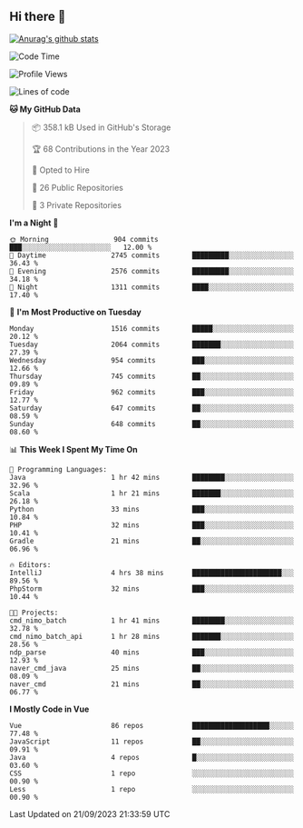 ## Hi there 👋

[![Anurag's github stats](https://github-readme-stats.vercel.app/api?username=Songwonseok)](https://github.com/anuraghazra/github-readme-stats)



<!--START_SECTION:waka-->
![Code Time](http://img.shields.io/badge/Code%20Time-2%2C517%20hrs%2040%20mins-blue)

![Profile Views](http://img.shields.io/badge/Profile%20Views-0-blue)

![Lines of code](https://img.shields.io/badge/From%20Hello%20World%20I%27ve%20Written-35.0%20million%20lines%20of%20code-blue)

**🐱 My GitHub Data** 

> 📦 358.1 kB Used in GitHub's Storage 
 > 
> 🏆 68 Contributions in the Year 2023
 > 
> 💼 Opted to Hire
 > 
> 📜 26 Public Repositories 
 > 
> 🔑 3 Private Repositories 
 > 
**I'm a Night 🦉** 

```text
🌞 Morning                904 commits         ███░░░░░░░░░░░░░░░░░░░░░░   12.00 % 
🌆 Daytime                2745 commits        █████████░░░░░░░░░░░░░░░░   36.43 % 
🌃 Evening                2576 commits        █████████░░░░░░░░░░░░░░░░   34.18 % 
🌙 Night                  1311 commits        ████░░░░░░░░░░░░░░░░░░░░░   17.40 % 
```
📅 **I'm Most Productive on Tuesday** 

```text
Monday                   1516 commits        █████░░░░░░░░░░░░░░░░░░░░   20.12 % 
Tuesday                  2064 commits        ███████░░░░░░░░░░░░░░░░░░   27.39 % 
Wednesday                954 commits         ███░░░░░░░░░░░░░░░░░░░░░░   12.66 % 
Thursday                 745 commits         ██░░░░░░░░░░░░░░░░░░░░░░░   09.89 % 
Friday                   962 commits         ███░░░░░░░░░░░░░░░░░░░░░░   12.77 % 
Saturday                 647 commits         ██░░░░░░░░░░░░░░░░░░░░░░░   08.59 % 
Sunday                   648 commits         ██░░░░░░░░░░░░░░░░░░░░░░░   08.60 % 
```


📊 **This Week I Spent My Time On** 

```text
💬 Programming Languages: 
Java                     1 hr 42 mins        ████████░░░░░░░░░░░░░░░░░   32.96 % 
Scala                    1 hr 21 mins        ███████░░░░░░░░░░░░░░░░░░   26.18 % 
Python                   33 mins             ███░░░░░░░░░░░░░░░░░░░░░░   10.84 % 
PHP                      32 mins             ███░░░░░░░░░░░░░░░░░░░░░░   10.41 % 
Gradle                   21 mins             ██░░░░░░░░░░░░░░░░░░░░░░░   06.96 % 

🔥 Editors: 
IntelliJ                 4 hrs 38 mins       ██████████████████████░░░   89.56 % 
PhpStorm                 32 mins             ███░░░░░░░░░░░░░░░░░░░░░░   10.44 % 

🐱‍💻 Projects: 
cmd_nimo_batch           1 hr 41 mins        ████████░░░░░░░░░░░░░░░░░   32.78 % 
cmd_nimo_batch_api       1 hr 28 mins        ███████░░░░░░░░░░░░░░░░░░   28.56 % 
ndp_parse                40 mins             ███░░░░░░░░░░░░░░░░░░░░░░   12.93 % 
naver_cmd_java           25 mins             ██░░░░░░░░░░░░░░░░░░░░░░░   08.09 % 
naver_cmd                21 mins             ██░░░░░░░░░░░░░░░░░░░░░░░   06.77 % 
```

**I Mostly Code in Vue** 

```text
Vue                      86 repos            ███████████████████░░░░░░   77.48 % 
JavaScript               11 repos            ██░░░░░░░░░░░░░░░░░░░░░░░   09.91 % 
Java                     4 repos             █░░░░░░░░░░░░░░░░░░░░░░░░   03.60 % 
CSS                      1 repo              ░░░░░░░░░░░░░░░░░░░░░░░░░   00.90 % 
Less                     1 repo              ░░░░░░░░░░░░░░░░░░░░░░░░░   00.90 % 
```




 Last Updated on 21/09/2023 21:33:59 UTC
<!--END_SECTION:waka-->
